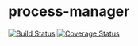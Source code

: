 process-manager
==========

[![Build Status](https://travis-ci.org/horsik/process-manager.svg?branch=master)](https://travis-ci.org/horsik/process-manager)
[![Coverage Status](https://img.shields.io/coveralls/horsik/process-manager.svg)](https://coveralls.io/r/horsik/process-manager?branch=master)
